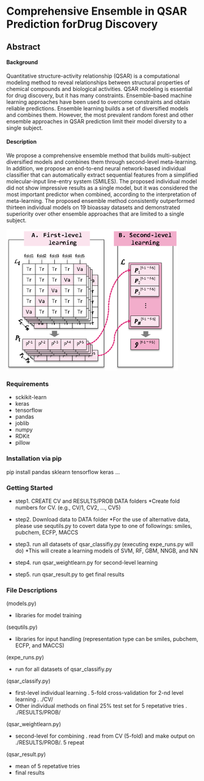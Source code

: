 # Comprehensive Ensemble in QSAR Prediction forDrug Discovery

## Abstract
#### Background
 Quantitative structure-activity relationship (QSAR) is a computational modeling method to reveal relationships between structural properties of chemical compounds and biological activities. QSAR modeling is essential for drug discovery, but it has many constraints. Ensemble-based machine learning approaches have been used to overcome constraints and obtain reliable predictions.
Ensemble learning builds a set of diversified models and combines them.
However, the most prevalent random forest and other ensemble approaches in QSAR prediction limit their model diversity to a single subject.
#### Description
We propose a comprehensive ensemble method that builds multi-subject diversified models and combines them through second-level meta-learning. In addition, we propose an end-to-end neural network-based individual classifier that can automatically extract sequential features from a simplified molecular-input line-entry system (SMILES). The proposed individual model did not show impressive results as a single model, but it was considered the most important predictor when combined, according to the interpretation of meta-learning. 
The proposed ensemble method consistently outperformed thirteen individual models on 19 bioassay datasets and demonstrated superiority over other ensemble approaches that are limited to a single subject.

<img src="figures/Figure1.png" width=450>

### Requirements
- sckikit-learn
- keras
- tensorflow
- pandas
- joblib
- numpy
- RDKit
- pillow


### Installation via pip
pip install pandas sklearn tensorflow keras ...

### Getting Started

- step1. CREATE CV and RESULTS/PROB DATA folders 
*Create fold numbers for CV. (e.g., CV/1, CV2, ..., CV5)

- step2. Download data to DATA folder
*For the use of alternative data, please use sequtils.py to covert data type to one of followings: smiles, pubchem, ECFP, MACCS

- step3. run all datasets of qsar_classifiy.py (executing expe_runs.py will do)
*This will create a learning models of SVM, RF, GBM, NNGB, and NN

- step4. run qsar_weightlearn.py for second-level learning

- step5. run qsar_result.py to get final results


### File Descriptions

(models.py)
- libraries for model training

(sequtils.py)
- libraries for input handling
(representation type can be smiles, pubchem, ECFP, and MACCS)

(expe_runs.py)
- run for all datasets of qsar_classifiy.py

(qsar_classify.py)
- first-level individual learning
	. 5-fold cross-validation for 2-nd level learning 
	. ./CV/
- Other individual methods on final 25% test set for 5 repetative tries
	. ./RESULTS/PROB/

(qsar_weightlearn.py)
- second-level for combining
	. read from CV (5-fold) and make output on ./RESULTS/PROB/. 5 repeat

(qsar_result.py)
- mean of 5 repetative tries 
- final results
